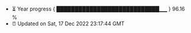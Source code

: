 - ⏳ Year progress { ████████████████████████████▁▁ } 96.16 %
- ⏰ Updated on Sat, 17 Dec 2022 23:17:44 GMT

